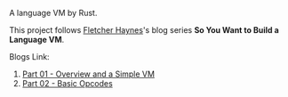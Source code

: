 A language VM by Rust.

This project follows [Fletcher Haynes](https://github.com/fhaynes)'s blog series **So You Want to Build a Language VM**.


Blogs Link:
1. [Part 01 - Overview and a Simple VM](https://blog.subnetzero.io/post/building-language-vm-part-01/)
2. [Part 02 - Basic Opcodes](https://blog.subnetzero.io/post/building-language-vm-part-02/)